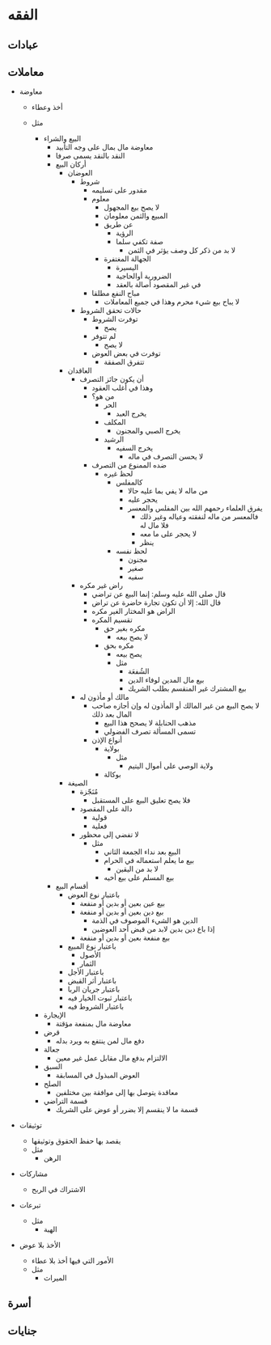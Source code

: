 # الفقه

## عبادات

## معاملات

- معاوضة

  - أخذ وعطاء
  - مثل

    - البيع والشراء
      - معاوضة مال بمال على وجه التأبيد
      - النقد بالنقد يسمى صرفا
      - أركان البيع
        - العوضان
          - شروط
            - مقدور على تسليمه
            - معلوم
              - لا يصح بيع المجهول
              - المبيع والثمن معلومان
              - عن طريق
                - الرؤية
                - صفة تكفي سلما
                  - لا بد من ذكر كل وصف يؤثر في الثمن
              - الجهالة المغتفرة
                - اليسيرة
                - الضرورية أوالحاجية
                - في غير المقصود أصالة بالعقد
            - مباح النفع مطلقا
              - لا يباح بيع شيء محرم وهذا في جميع المعاملات
          - حالات تحقق الشروط
            - توفرت الشروط
              - يصح
            - لم تتوفر
              - لا يصح
            - توفرت في بعض العوض
              - تتفرق الصفقة
        - العاقدان
          - أن يكون جائز التصرف
            - وهذا في أغلب العقود
            - من هو؟
              - الحر
                - يخرج العبد
              - المكلف
                - يخرج الصبي والمجنون
              - الرشيد
                - يخرج السفيه
                  - لا يحسن التصرف في ماله
            - ضده الممنوع من التصرف
              - لحظ غيره
                - كالمفلس
                  - من ماله لا يفي بما عليه حالا
                  - يحجر عليه
                  - يفرق العلماء رحمهم الله بين المفلس والمعسر
                    - فالمعسر من ماله لنفقته وعياله وغير ذلك فلا مال له
                    - لا يحجر على ما معه
                    - ينظر
                - لحظ نفسه
                  - مجنون
                  - صغير
                  - سفيه
          - راض غير مكره
            - قال صلى الله عليه وسلم: إنما البيع عن تراضي
            - قال الله: إلا أن تكون تجارة حاضرة عن تراض
            - الراض هو المختار الغير مكره
            - تقسيم المكره
              - مكره بغير حق
                - لا يصح بيعه
              - مكره بحق
                - يصح بيعه
                - مثل
                  - الشُفعَة
                  - بيع مال المدين لوفاء الدين
                  - بيع المشترك غير المنقسم بطلب الشريك
          - مالك أو مأذون له
            - لا يصح البيع من غير المالك أو المأذون له وإن أجازه صاحب المال بعد ذلك
              - مذهب الحنابلة لا يصحح هذا البيع
              - تسمى المسألة تصرف الفضولي
            - أنواع الإذن
              - بولاية
                - مثل
                  - ولاية الوصي على أموال اليتيم
              - بوكالة
        - الصيغة
          - مُنَجّزة
            - فلا يصح تعليق البيع على المستقبل
          - دالة على المقصود
            - قولية
            - فعلية
          - لا تفضي إلى محظور
            - مثل
              - البيع بعد نداء الجمعة الثاني
              - بيع ما يعلم استعماله في الحرام
                - لا بد من اليقين
              - بيع المسلم على بيع أخيه
      - أقسام البيع
        - باعتبار نوع العوض
          - بيع عين بعين أو بدين أو منفعة
          - بيع دين بعين أو بدين أو منفعة
            - الدين هو الشيء الموصوف في الذمة 
            - إذا باع دين بدين لابد من قبض أحد العوضين
          - بيع منفعة بعين أو بدين أو منفعة
        - باعتبار نوع المبيع
          - الأصول
          - الثمار
        - باعتبار الأجل
        - باعتبار أثر القبض
        - باعتبار جريان الربا
        - باعتبار ثبوت الخيار فيه
        - باعتبار الشروط فيه
    - الإيجارة
      - معاوضة مال بمنفعة مؤقتة
    - قرض
      - دفع مال لمن ينتفع به ويرد بدله
    - جعالة
      - الالتزام بدفع مال مقابل عمل غير معين
    - السبق
      - العوض المبذول في المسابقة
    - الصلح
      - معاقدة يتوصل بها إلى موافقة بين مختلفين
    - قسمة التراضي
      - قسمة ما لا ينقسم إلا بضرر أو عوض على الشريك

- توثيقات
  - يقصد بها حفظ الحقوق وتوثيقها
  - مثل
    - الرهن
- مشاركات
  - الاشتراك في الربح
- تبرعات
  - مثل
    - الهبة
- الأخذ بلا عوض
  - الأمور التي فيها أخذ بلا عطاء
  - مثل
    - الميراث

## أسرة

## جنايات
